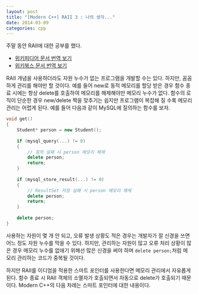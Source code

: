 ```yaml
---
layout: post
title: "[Modern C++] RAII 3 : 나의 생각..."
date: 2014-03-09 
categories: cpp
---
```


주말 동안 RAII에 대한 공부를 했다.

- [위키피디어 문서 번역 보기](/cpp/2014/03/08/raii1.html)
- [위키북스 문서 번역 보기](/cpp/2014/03/09/raii2-wikibooks.html)

RAII 개념을 사용하더라도 자원 누수가 없는 프로그램을 개발할 수는 있다. 하지만, 꼼꼼하게 관리를 해야만 할 것이다. 예를 들어 new로 동적 메모리를 할당 받은 경우 함수 종료 시에는 항상 delete를 호출하여 메모리를 해제해야만 메모리 누수가 없다. 함수의 로직이 단순한 경우 new/delete 짝을 맞추기는 쉽지만 프로그램이 복잡해 질 수록 메모리 관리는 어렵게 된다. 예를 들어 다음과 같이 MySQL에 질의하는 함수를 보자.

```cpp
void get()
{
    Student* person = new Student();
     
    if (mysql_query(...) != 0)
    {
        // 질의 실패 시 person 메모리 해제
        delete person;
        return;
    }
 
    if (mysql_store_result(...) != 0)
    {
        // ResultSet 저장 실패 시 person 메모리 해제
        delete person;
        return;
    }
 
    delete person;
}
```

사용하는 자원이 몇 개 안 되고, 오류 발생 상황도 적은 경우는 개발자가 잘 신경을 쓰면 어느 정도 자원 누수를 막을 수 있다. 하지만, 관리하는 자원이 많고 오류 처리 상황이 많은 경우 메모리 누수를 없애기 위해선 많은 신경을 써야 하며 `delete person;`처럼 메모리 관리하는 코드가 중복될 것이다.

하지만 RAII를 이디엄을 적용한 스마트 포인터를 사용한다면 메모리 관리에서 자유롭게 된다. 함수 종료 시 RAII 객체의 소멸자가 호출되면서 자동으로 delete가 호출되기 때문이다. Modern C++의 다음 차례는 스마트 포인터에 대한 내용이다.
